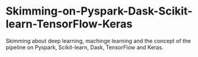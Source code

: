 # Skimming-on-Pyspark-Dask-Scikit-learn-TensorFlow-Keras
Skimming about deep learning, machinge learning and the concept of the pipeline on Pyspark, Scikit-learn, Dask, TensorFlow and Keras.
